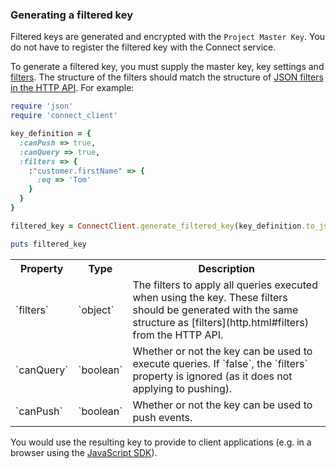 ### Generating a filtered key

Filtered keys are generated and encrypted with the `Project Master Key`.  You do not have to register the
filtered key with the Connect service.

To generate a filtered key, you must supply the master key, key settings and [filters](http.html#filters).
The structure of the filters should match the structure of [JSON filters in the HTTP API](http.html#filters).
For example:

```ruby
require 'json'
require 'connect_client'

key_definition = {
  :canPush => true,
  :canQuery => true,
  :filters => {
    :"customer.firstName" => {
      :eq => 'Tom'
    }
  }
}

filtered_key = ConnectClient.generate_filtered_key(key_definition.to_json, 'YOUR_MASTER_KEY')

puts filtered_key
```

<table>
	<tr>
		<th>Property</th>
		<th>Type</th>
		<th>Description</th>
	</tr>
	<tr>
		<td>`filters`</td>
		<td>`object`</td>
		<td>The filters to apply all queries executed when using the key.  These filters should be generated with the same structure as [filters](http.html#filters) from the HTTP API.</td>
	</tr>
	<tr>
		<td>`canQuery`</td>
		<td>`boolean`</td>
		<td>Whether or not the key can be used to execute queries.  If `false`, the `filters` property is ignored (as it does not applying to pushing).</td>
	</tr>
	<tr>
		<td>`canPush`</td>
		<td>`boolean`</td>
		<td>Whether or not the key can be used to push events.</td>
	</tr>
</table>

You would use the resulting key to provide to client applications (e.g. in a browser using the [JavaScript SDK](js.html)).
